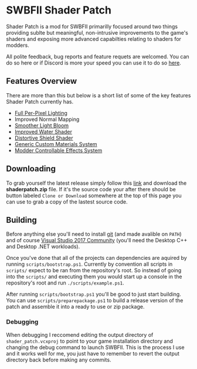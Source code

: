# SWBFII Shader Patch
Shader Patch is a mod for SWBFII primarilly focused around two things providing sublte but meaningful, non-intrusive improvements to the game's shaders and exposing more advanced capabilties relating to shaders for modders. 


All polite feedback, bug reports and feature requets are welcomed. You can do so here or if Discord is more your speed you can use it to do so [here](https://discord.gg/x6UQvZb).

## Features Overview
There are more than this but below is a short list of some of the key features Shader Patch currently has.

* [Full Per-Pixel Lighting](http://i.cubeupload.com/Zm18nC.png)
* Improved Normal Mapping
* [Smoother Light Bloom](http://u.cubeupload.com/SleepKiller/bloomcomparison.png)
* [Improved Water Shader](http://u.cubeupload.com/SleepKiller/watercomparison.png)
* [Distortive Shield Shader](http://u.cubeupload.com/SleepKiller/shieldcomparison.png)
* [Generic Custom Materials System](https://github.com/SleepKiller/swbfii-shaderpatch/wiki/Shader-Patch-Materials)
* [Modder Controllable Effects System](https://github.com/SleepKiller/swbfii-shaderpatch/wiki/Shader-Patch-Effects-System)

## Downloading
To grab yourself the latest release simply follow this [link](https://github.com/SleepKiller/swbfii-shaderpatch/releases/latest) and download the **shaderpatch.zip** file. If it's the source code your after there should be button labeled `Clone or Download` somewhere at the top of this page you can use to grab a copy of the lastest source code.

## Building
Before anything else you'll need to install [git](https://git-scm.com/) (and made avalible on `PATH`) and
of course [Visual Studio 2017 Community](https://www.visualstudio.com/downloads/) (you'll need the Desktop C++ 
and Desktop .NET workloads).

Once you've done that all of the projects can dependencies are aquired by running `scripts/bootstrap.ps1`.
Currently by convention all scripts in `scripts/` expect to be ran from the repository's root. So instead of 
going into the `scripts/` and executing them you would start up a console in the repository's root and run
`./scripts/example.ps1`.

After running `scripts/bootstrap.ps1` you'll be good to just start building. You can use `scripts/preparepackage.ps1`
to build a release version of the patch and assemble it into a ready to use or zip package.

### Debugging
When debugging I reccomend editing the output directory of `shader_patch.vcxproj` to point to your game installation
directory and changing the debug command to launch SWBFII. This is the process I use and it works well for me, you just
have to remember to revert the output directory back before making any commits.

